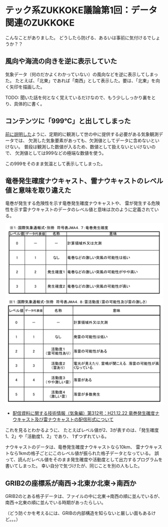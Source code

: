 # テック系ZUKKOKE議論第1回：データ関連のZUKKOKE

こんなことがありました。
どうしたら防げる、あるいは事前に気付けるでしょうか？？


## 風向や海流の向きを逆に表示していた

気象データ（何のだかよくわかっていない）の風向などを逆に表示してしまった。
たとえば、「北東」であれば「南西」として表示した。要は、「北東」を向く矢印を描画した。


TODO:
聞いた話を何となく覚えているだけなので、もう少ししっかり裏をとり、具体的に書く。


## コンテンツに「999℃」と出してしまった

[前に説明した](t04-http-webapi-rest.md)ように、定期的に観測して世の中に提供する必要がある気象観測データでは、
欠測した気象要素があっても、欠測値としてデータに含めないといけない。
普段は観測した数値が入るため、数値として扱えないといけないので、
欠測値としては999などの極端な数値を使う。

この999をそのまま気温として表示してしまった。


## 竜巻発生確度ナウキャスト、雷ナウキャストのレベル値と意味を取り違えた

竜巻が発生する危険性を示す竜巻発生確度ナウキャストや、
雷が発生する危険性を示す雷ナウキャストのデータのレベル値と意味は次のように定義されている。

![](images/z01-torn-nowcast.png)
![](images/z01-thun-nowcast.png)

* [配信資料に関する技術情報（気象編）第312号：H21.12.22 竜巻発生確度ナウキャスト及び雷ナウキャストの配信形式について](http://www.data.jma.go.jp/add/suishin/jyouhou/pdf/312.pdf)

これを見るとわかるように、
たとえばレベル値が2、3が表すのは、「発生確度1、2」や「活動度1、2」であり、
1ずつずれている。

ナウキャストのデータは、竜巻発生確度ナウキャストなら10km、
雷ナウキャストなら1kmの格子ごとにこのレベル値が振られた格子データとなっている。
誤って、読んだレベル値をそのまま発生確度や活動度として出力するプログラムを書いてしまった。
幸い自分で気づけたが、同じことを別の人もした。


## GRIB2の座標系が南西→北東か北東→南西か

GRIB2のとある格子データは、ファイルの中に北東→南西の順に並んでいるが、
南西→北東の順に並んでいる時期があったらしい。


（どう防ぐかを考えるには、GRIBの内部構造を知らないと厳しい面もあるけど。。。）

